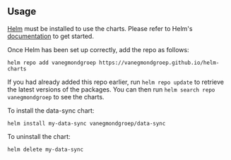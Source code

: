 ## Usage

[Helm](https://helm.sh) must be installed to use the charts.  Please refer to
Helm's [documentation](https://helm.sh/docs) to get started.

Once Helm has been set up correctly, add the repo as follows:

    helm repo add vanegmondgroep https://vanegmondgroep.github.io/helm-charts

If you had already added this repo earlier, run `helm repo update` to retrieve
the latest versions of the packages.  You can then run `helm search repo
vanegmondgroep` to see the charts.

To install the data-sync chart:

    helm install my-data-sync vanegmondgroep/data-sync

To uninstall the chart:

    helm delete my-data-sync
